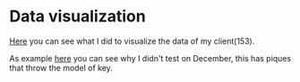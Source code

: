 # Data visualization

[Here](https://github.com/Laurinevdstolpe/minor-data-science/blob/main/Data%20preprocessing/klant%20153%20overzicht.ipynb) you can see what I did to visualize the data of my client(153). 

As example [here](https://github.com/Laurinevdstolpe/minor-data-science/blob/main/Data%20preprocessing/2021-01-12%20(10).png) you can see why I didn't test on December, this has piques that throw the model of key. 


